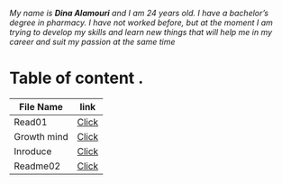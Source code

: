 *My name is **Dina Alamouri** and I am 24 years old. I have a bachelor’s degree in pharmacy. I have not worked before, but at the moment I am trying to develop my skills and learn new things that will help me in my career and suit my passion at the same time*
 
# Table of content .

File Name| link   
---------|-------
Read01| [Click](Read01.md)
Growth mind|[Click](Growthmind.md)
Inroduce | [Click](Inroduce.md)
Readme02 | [Click](Readme.md)